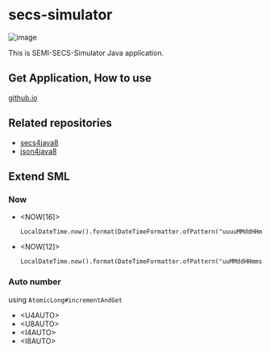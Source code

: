 # secs-simulator

![image](https://kenta-shimizu.github.io/secs-simulator/swing.png)

This is SEMI-SECS-Simulator Java application.

## Get Application, How to use

[github.io](https://kenta-shimizu.github.io/secs-simulator/index.html)

## Related repositories
 
 - [secs4java8](https://github.com/kenta-shimizu/secs4java8)
 - [json4java8](https://github.com/kenta-shimizu/json4java8)

## Extend SML

### Now

- &lt;NOW[16]&gt;

  ```
  LocalDateTime.now().format(DateTimeFormatter.ofPattern("uuuuMMddHHmmssSS"));
  ```

- &lt;NOW[12]&gt;

  ```
  LocalDateTime.now().format(DateTimeFormatter.ofPattern("uuMMddHHmmss"));
  ```

### Auto number

using `AtomicLong#incrementAndGet`

- &lt;U4AUTO&gt;
- &lt;U8AUTO&gt;
- &lt;I4AUTO&gt;
- &lt;I8AUTO&gt;
